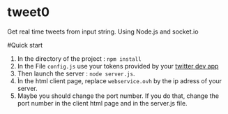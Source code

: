 tweet0
======

Get real time tweets from input string. Using Node.js and socket.io

#Quick start

1. In the directory of the project : `npm install`
2. In the File `config.js` use your tokens provided by your [twitter dev app](https://dev.twitter.com)
3. Then launch the server : `node server.js`. 
4. Ìn the html client page, replace `webservice.ovh` by the ip adress of your server.
5. Maybe you should change the port number. If you do that, change the port number in the client html page and in the server.js file.
